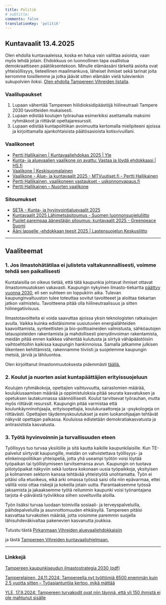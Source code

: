 ```yaml
---
title: Politik
# subtitle:
comments: false
translationKey: 'politik'
---
```


## Kuntavaalit 13.4.2025

Olen ehdolla kuntavaaleissa, koska en halua vain valittaa asioista, vaan myös tehdä jotain. Ehdokkuus on luonnollinen tapa osallistua demokraattiseen päätöksentekoon. Minulle elämässäni tärkeitä asioita ovat yhteisöllisyys, tieteellinen maailmankuva, läheiset ihmiset sekä tarinat joita kerromme toisillemme ja jotka jäävät sitten elämään vielä tulevienkin sukupolvien iloksi. [Olen ehdolla Tampereen Vihreiden listalla](https://www.tampereenvihreat.fi/kuntavaalit25/?kieli=en&vaali=kuntavaalit-2025&kunta=k837&ehdokas=hallikainen-pertti-7283).

<!-- Arvostan politiikassa avoimuutta ja pyrin siihen että blogini vastaa äänestäjien tiedonsaantitarpeeseen myös vaalien jälkeen. --> 


### Vaalilupaukset
1. Lupaan vähentää Tampereen hiilidioksidipäästöjä hiilineutraali Tampere 2030 tavoitteiden mukaisesti.
2. Lupaan edistää koulujen työrauhaa esimerkiksi asettamalla maksimi ryhmäkoot ja riittävät opettajaresurssit.
3. Lupaan edistää kuntapolitiikan avoimuutta kertomalla mielipiteeni ajoissa ja kirjoittamalla ajankohtaisista päätösasioista kotisvivuillani.


### Vaalikoneet
- [Pertti Hallikainen | Kuntavaaliehdokas 2025 | Yle](https://vaalit.yle.fi/vaalikone/kuntavaalit2025/228/ehdokkaat/2510?language=fi)
- [Kunta- ja aluevaalien vaalikone on avattu: Vastaa ja löydä ehdokkaasi | HS.fi](https://www.hs.fi/politiikka/art-2000011075959.html)
- [Vaalikone | Keskisuomalainen](https://www.ksml.fi/vaalikone/#/101/kotikunta/837/ehdokkaat/5592)
- [Vaalikone - Alue- ja kuntavaalit 2025 - MTVuutiset.fi - Pertti Hallikainen](https://www.mtvuutiset.fi/vaalikone/101/vaalipiiri/348/ehdokkaat/7375)
- [Pertti Hallikainen, vaalikoneen vastaukset - uskonnonvapaus.fi](https://uskonnonvapaus.fi/vaalit/kunta25/ehdokas/1689)
- [Pertti Hallikainen – Nuorten vaalikone](https://nuortenvaalikone.openvaa.org/fi/results/candidate/nwazyr9vcwrhc0ns7x5gnd2d?constituencyId[0]=ftw18l9t32fgu5gdmshew1uj&constituencyId[1]=jkkte2qznq7qerp6idfm7dlu&nominationId=auto_3692493919427277)


### Sitoumukset
- [SETA - Kunta- ja hyvinvointialuevaalit 2025](https://seta.fi/ihmisoikeudet/vaalit-ja-kampanjat/kunta-ja-hyvinvointialuevaalit-2025/?)
- [Kuntavaalit 2025 Lähimetsäsitoumus - Suomen luonnonsuojeluliitto](https://www.sll.fi/opi-lisaa/metsat/kuntavaalit/)
- [Puolet parempaa äänestäjän sitoumus: kuntavaalit 2025 - Greenpeace Suomi](https://www.greenpeace.org/finland/toimi/puolet-parempaa-aanestajalle/)
- [Ääni lapselle -ehdokkaan teesit 2025 | Lastensuojelun Keskusliitto](https://www.lskl.fi/aanilapselle/aani-lapselle-ehdokkaan-teesit-2025/)


---

## Vaaliteemat

### 1. Jos ilmastohätätilaa ei julisteta valtakunnnallisesti, voimme tehdä sen paikallisesti

Kuntalaisilla on oikeus tietää, että tätä kaupunkia johtavat ihmiset ottavat ilmastonmuutoksen vakavasti. Kaupungin nykyinen ilmasto-tiekartta [päättyy vuonna 2030](https://www.tampere.fi/luonto-ja-ymparisto/ilmastotyo-tampereella/hiilineutraali-tampere-2030), eli sen suhteen on loppukirin aika. Tulevan kaupunginvaltuuston tulee toteuttaa sovitut tavoitteeet ja aloittaa tiekartan jatkon valmistelu. Tavoitteena pitää olla hiilineutraalisuus ja sitten hiilinegatiivisuus.

Ilmastotavoitteita ei voida saavuttaa ajoissa yksin teknologisten ratkaisujen avulla. Vaikka kuinka edistäisimme uusiutuvien energialähteiden kaavoittamista, synteettisten ja bio-polttoaineiden valmistusta, sähköautojen latauspisteiden rakentamista ja mahdollisesti pienydinvoiman rakentamista, meidän pitää ennen kaikkea vähentää kulutusta ja siirtyä vähäpäästöisiin vaihtoehtoihin kaikissa kaupungin hankinnoissa. Samalla jatkamme julkisen liikenteen kehittämistä, rakennamme tiiviisti ja suojelemme kaupungin metsiä, järviä ja lähiluontoa.

Olen kirjoittanut ilmastonmuutoksesta pidemmästi [täällä.](/fi/posts/thoughts-on-climate-change/)

### 2. Koulut ja nuorten asiat kuntapäättäjien erityissuojeluun

Koulujen ryhmäkokoja, opettajien vaihtuvuutta, sairaslomien määrää, koulukiusaamisen määrää ja oppimistuloksia pitää seurata kasvatuksen ja opetuksen lautakunnassa säännöllisesti. Koulut tarvitsevat työrauhan, mutta myös riittävät resurssit. Kaupungin pitää varmistaa että koulunkäynninohjaajia, erityisopettajia, koulukuraattoreja ja -psykologeja on riittävästi. Opettajien täydennyskoulutukset ja esim luokanohjaajan tehtävät näkyvät opettajan palkassa. Kouluissa edistetään demokratiakasvatusta ja antirasistista kasvatusta.

### 3. Työtä hyvinvoinnin ja turvallisuuden eteen

Työllisyys tuo turvaa yksilöille ja sitä kautta kaikille kaupunkilaisille. Kun TE-palvelut siirtyvät kaupungille, meidän on vahvistettava työllisyys- ja elinkeinopolitiikan yhteispeliä, jotta yhä useampi työtön voisi löytää työpaikan tai työllistymiseen tarvitsemansa avun. Kaupungin on tuotava piilotyöpaikat näkyviin sekä luotava kokonaan uusia työpaikkoja, yksityisen ja kolmannen sektorin kanssa tehtävää yhteistyötä unohtamatta. Työn ei pitäisi olla etuoikeus, eikä arki omassa työssä saisi olla niin epävarmaa, ettei välillä voisi ottaa riskejä ja kokeilla jotain uutta. Parantaaksemme työssä jaksamista ja jakaaksemme työtä reilummin kaupunki voisi työnantajana tarjota 4-päiväistä työviikkoa siihen soveltuvilla aloilla.

Työn lisäksi turvaa luodaan toimivilla sosiaali- ja terveyspalveluilla, päihdepalveluilla ja asunnottomuuden ehkäisyllä. Tampereen pitäisi kasvattaa turvakotien määrää, jotta voisimme paremmin suojella lähisuhdeväkivaltaa pakenevien kasvanutta joukkoa.

Tutustu tästä [Pirkanmaan Vihreiden aluevaaliehdokkaisiin](https://www.pirkanmaanvihreat.fi/embed/aluevaalit-ehdokkaat/?kieli=fi&vaali=aluevaalit-2025&alue=pirkanmaa)

ja tästä [Tampereen Vihreiden kuntavaaliohjelmaan.](https://www.tampereenvihreat.fi/kuntavaalien-vaaliohjelma/)


---


### Linkkejä



[Tampereen kaupunkiseudun ilmastostrategia 2030 (pdf)](https://tampereenseutu.fi/wp-content/uploads/2020/12/Kaupunkiseudun-ilmastostrategia.pdf)

[Tamperelainen, 24.11.2024: Tampereella nyt työttömiä 6500 enemmän kuin 2,5 vuotta sitten – Työasiantuntija kertoo, mikä mättää](https://www.tamperelainen.fi/paikalliset/8088357)

[YLE, 17.9.2024: Tampereen turvakodit ovat niin täynnä, että yli 150 ihmistä ei ole mahtunut sisälle](https://yle.fi/a/74-20112039)